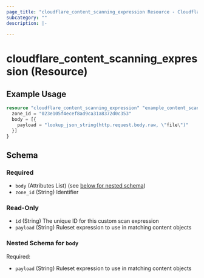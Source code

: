 ```yaml
---
page_title: "cloudflare_content_scanning_expression Resource - Cloudflare"
subcategory: ""
description: |-
  
---
```


# cloudflare_content_scanning_expression (Resource)



## Example Usage

```terraform
resource "cloudflare_content_scanning_expression" "example_content_scanning_expression" {
  zone_id = "023e105f4ecef8ad9ca31a8372d0c353"
  body = [{
    payload = "lookup_json_string(http.request.body.raw, \"file\")"
  }]
}
```

<!-- schema generated by tfplugindocs -->
## Schema

### Required

- `body` (Attributes List) (see [below for nested schema](#nestedatt--body))
- `zone_id` (String) Identifier

### Read-Only

- `id` (String) The unique ID for this custom scan expression
- `payload` (String) Ruleset expression to use in matching content objects

<a id="nestedatt--body"></a>
### Nested Schema for `body`

Required:

- `payload` (String) Ruleset expression to use in matching content objects


